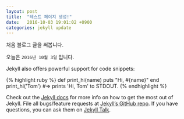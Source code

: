```yaml
---
layout: post
title:  "테스트 페이지 생성!"
date:   2016-10-03 19:01:02 +0900
categories: jekyll update
---
```

처음 블로그 글을 써봅니다.

오늘은 `2016년 10월 3일` 입니다.

Jekyll also offers powerful support for code snippets:

{% highlight ruby %}
def print_hi(name)
  puts "Hi, #{name}"
end
print_hi('Tom')
#=> prints 'Hi, Tom' to STDOUT.
{% endhighlight %}

Check out the [Jekyll docs][jekyll-docs] for more info on how to get the most out of Jekyll. File all bugs/feature requests at [Jekyll’s GitHub repo][jekyll-gh]. If you have questions, you can ask them on [Jekyll Talk][jekyll-talk].

[jekyll-docs]: http://jekyllrb.com/docs/home
[jekyll-gh]:   https://github.com/jekyll/jekyll
[jekyll-talk]: https://talk.jekyllrb.com/
